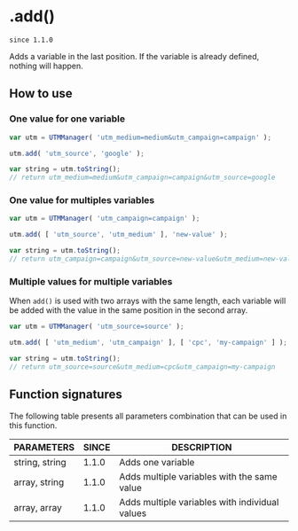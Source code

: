 # .add()

`since 1.1.0`

Adds a variable in the last position. If the variable is already defined, nothing will happen.

## How to use

### One value for one variable

```javascript
var utm = UTMManager( 'utm_medium=medium&utm_campaign=campaign' );

utm.add( 'utm_source', 'google' );

var string = utm.toString();
// return utm_medium=medium&utm_campaign=campaign&utm_source=google
```

### One value for multiples variables

```javascript
var utm = UTMManager( 'utm_campaign=campaign' );

utm.add( [ 'utm_source', 'utm_medium' ], 'new-value' );

var string = utm.toString();
// return utm_campaign=campaign&utm_source=new-value&utm_medium=new-value
```

### Multiple values for multiple variables

When `add()` is used with two arrays with the same length, each variable will be added with the value in the same position in the second array.

```javascript
var utm = UTMManager( 'utm_source=source' );

utm.add( [ 'utm_medium', 'utm_campaign' ], [ 'cpc', 'my-campaign' ] );

var string = utm.toString();
// return utm_source=source&utm_medium=cpc&utm_campaign=my-campaign
```

## Function signatures

The following table presents all parameters combination that can be used in this function.

| PARAMETERS     | SINCE | DESCRIPTION |
| -------------- | ----- | ----------- |
| string, string | 1.1.0 | Adds one variable |
| array, string  | 1.1.0 | Adds multiple variables with the same value |
| array, array   | 1.1.0 | Adds multiple variables with individual values |
